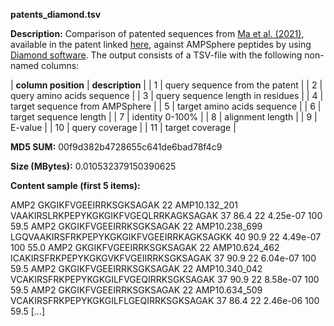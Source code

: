 **patents_diamond.tsv**

**Description:**	Comparison of patented sequences from [Ma et al. (2021)](https://www.nature.com/articles/s41587-022-01226-0),
                        available in the patent linked [here](https://app.dimensions.ai/details/patent/WO-2022037681-A1),
                        against AMPSphere peptides by using [Diamond software](https://github.com/bbuchfink/diamond). The output
                        consists of a TSV-file with the following non-named columns:

| **column position** | **description** |
| 1 | query sequence from the patent |
| 2 | query amino acids sequence |
| 3 | query sequence length in residues |
| 4 | target sequence from AMPSphere |
| 5 | target amino acids sequence |
| 6 | target sequence length |
| 7 | identity 0-100% |
| 8 | alignment length |
| 9 | E-value |
| 10 | query coverage |
| 11 | target coverage |

**MD5 SUM:**	00f9d382b4728655c641de6bad78f4c9

**Size (MBytes):**	0.010532379150390625

**Content sample (first 5 items):**

AMP2	GKGIKFVGEEIRRKSGKSAGAK	22	AMP10.132_201	VAAKIRSLRKPEPYKGKGIKFVGEQLRRKAGKSAGAK	37	86.4	22	4.25e-07	100	59.5
AMP2	GKGIKFVGEEIRRKSGKSAGAK	22	AMP10.238_699	LGQVAAKIRSFRKPEPYKGKGIKFVGEEIRRKAGKSAGKK	40	90.9	22	4.49e-07	100	55.0
AMP2	GKGIKFVGEEIRRKSGKSAGAK	22	AMP10.624_462	ICAKIRSFRKPEPYKGKGVKFVGEIIRRKSGKSAGAK	37	90.9	22	6.04e-07	100	59.5
AMP2	GKGIKFVGEEIRRKSGKSAGAK	22	AMP10.340_042	VCAKIRSFRKPEPYKGKGILFVGEQIRRKSGKSAGAK	37	90.9	22	8.58e-07	100	59.5
AMP2	GKGIKFVGEEIRRKSGKSAGAK	22	AMP10.634_509	VCAKIRSFRKPEPYKGKGILFLGEQIRRKSGKSAGAK	37	86.4	22	2.46e-06	100	59.5
[...]
